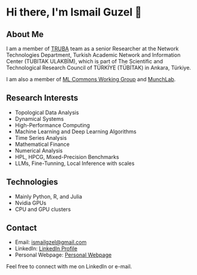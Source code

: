 # Hi there, I'm Ismail Guzel 👋

## About Me
I am a member of [TRUBA](https://www.truba.gov.tr/) team as a senior Researcher at the Network Technologies Department, Turkish Academic Network and Information Center (TUBITAK ULAKBİM), which is part of The Scientific and Technological Research Council of TÜRKİYE (TÜBİTAK) in Ankara, Türkiye.

I am also a member of [ML Commons Working Group](https://mlcommons.org/) and [MunchLab](https://github.com/MunchLab).

## Research Interests
- Topological Data Analysis
- Dynamical Systems
- High-Performance Computing
- Machine Learning and Deep Learning Algorithms
- Time Series Analysis
- Mathematical Finance
- Numerical Analysis
- HPL, HPCG, Mixed-Precision Benchmarks
- LLMs, Fine-Tunning, Local Inference with scales

## Technologies
- Mainly Python, R, and Julia
- Nvidia GPUs
- CPU and GPU clusters

## Contact
- Email: [ismailgzel@gmail.com](mailto:ismailgzel@gmail.com)
- LinkedIn: [LinkedIn Profile](https://www.linkedin.com/in/ismail-g%C3%BCzel-phd-7b9935a2/)
- Personal Webpage: [Personal Webpage]([https://yourwebsite.com](https://ismailguzel.github.io/))

Feel free to connect with me on LinkedIn or e-mail.
